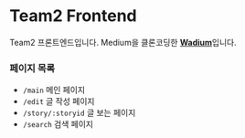 # Team2 Frontend

Team2 프론트엔드입니다. Medium을 클론코딩한 [**Wadium**](https://www.wadium.shop/)입니다.

### 페이지 목록

- `/main` 메인 페이지
- `/edit` 글 작성 페이지
- `/story/:storyid` 글 보는 페이지
- `/search` 검색 페이지
